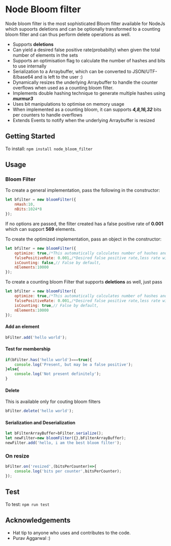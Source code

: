 # Node Bloom filter 

Node bloom filter is the most sophisticated Bloom filter available for NodeJs which supoorts deletions and can be optionally transformed to a counting bloom filter and can thus perform delete operations as well.

  - Supports **deletions**
  - Can yield a desired false positive rate(probabilty) when given the total number of elements in the sets
  - Supports an optimisation flag to calculate the number of hashes and bits to use internally
  - Serialization to a Arraybuffer, which can be converted to JSON/UTF-8/base64 and is left to the user :)
  - Dynamically resizes the underlying Arraybuffer to handle the counter overflows when used as a counting bloom filter.
  - Implements double hashing technique to generate multiple hashes using ***murmur3***
  - Uses bit manipulations to optimise on memory usage
  - When implemented as a counting bloom, it can supports ***4,8,16,32*** bits per counters to handle overflows
  - Extends Events to notify when the underlying Arraybuffer is resized

## Getting Started

To install: `npm install node_bloom_filter`

## Usage

### Bloom Filter
To create a general implementation, pass the following in the constructor:
```javascript
let bfilter = new bloomFilter({
    nHash:10,
    nBits:1024*8
});
```
If no options are passed, the filter created has a false positive rate of **0.001** which can support **569** elements.

To create the optimized implementation, pass an object in the constructor:
```javascript
let bfilter = new bloomFilter({
    optimize: true,/*This automatically calculates number of hashes and bits to be used internally*/
    falsePositiveRate: 0.001,/*Desired false positive rate,less rate will use more memory internally*/
    isCounting: false,// False by default,
    nElements:10000
});
```

To create a counting bloom Filter that supports **deletions** as well, just pass 
```javascript
let bfilter = new bloomFilter({
    optimize: true,/*This automatically calculates number of hashes and bits to be used internally*/
    falsePositiveRate: 0.001,/*Desired false positive rate,less rate will use more memory internally*/
    isCounting: true,// False by default,
    nElements:10000
});
```

#### Add an element
```javascript
bFilter.add('hello world');
```

#### Test for membership
```javascript
if(bFilter.has('hello world')===true){
    console.log('Present, but may be a false positive');
}else{
    console.log('Not present definitely');
}
```
#### Delete
This is available only for couting bloom filters
```javascript 
bFilter.delete('hello world');
```

#### Serialization and Deserialization
```javascript
let bFilterArrayBuffer=bFilter.serialize();
let newFilter=new bloomFilter({},bFilterArrayBuffer);
newFilter.add('hello, i am the best bloom filter');
```
### On resize
```javascript
bFilter.on('resized',(bitsPerCounter)=>{
    console.log('bits per counter',bitsPerCounter);
});
```

## Test
To test: `npm run test`

## Acknowledgements
  - Hat tip to anyone who uses and contributes to the code.
  - Purav Aggarwal :)